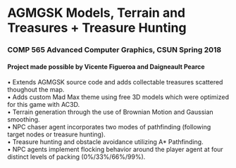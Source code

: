 # AGMGSK Models, Terrain and Treasures + Treasure Hunting
### COMP 565 Advanced Computer Graphics, CSUN Spring 2018
#### Project made possible by Vicente Figueroa and Daigneault Pearce
•	Extends AGMGSK source code and adds collectable treasures scattered thoughout the map.  
•	Adds custom Mad Max theme using free 3D models which were optimized for this game with AC3D.  
•	Terrain generation through the use of Brownian Motion and Gaussian smoothing.  
•	NPC chaser agent incorporates two modes of pathfinding (following target nodes or treasure hunting).  
•	Treasure hunting and obstacle avoidance utilizing A* Pathfinding.  
•	NPC agents implement flocking behavior around the player agent at four distinct levels of packing (0%/33%/66%/99%).  
